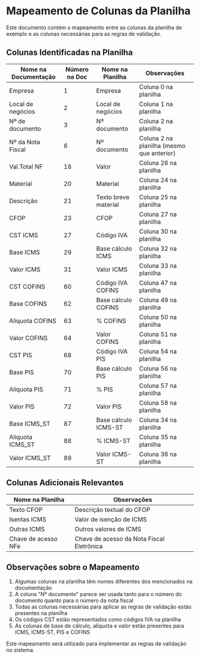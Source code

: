 # Mapeamento de Colunas da Planilha

Este documento contém o mapeamento entre as colunas da planilha de exemplo e as colunas necessárias para as regras de validação.

## Colunas Identificadas na Planilha

| Nome na Documentação | Número na Doc | Nome na Planilha | Observações |
|----------------------|---------------|------------------|-------------|
| Empresa | 1 | Empresa | Coluna 0 na planilha |
| Local de negócios | 2 | Local de negócios | Coluna 1 na planilha |
| Nº de documento | 3 | Nº documento | Coluna 2 na planilha |
| Nº da Nota Fiscal | 6 | Nº documento | Coluna 2 na planilha (mesmo que anterior) |
| Val.Total NF | 18 | Valor | Coluna 26 na planilha |
| Material | 20 | Material | Coluna 24 na planilha |
| Descrição | 21 | Texto breve material | Coluna 25 na planilha |
| CFOP | 23 | CFOP | Coluna 27 na planilha |
| CST ICMS | 27 | Código IVA | Coluna 30 na planilha |
| Base ICMS | 29 | Base cálculo ICMS | Coluna 32 na planilha |
| Valor ICMS | 31 | Valor ICMS | Coluna 33 na planilha |
| CST COFINS | 60 | Código IVA COFINS | Coluna 47 na planilha |
| Base COFINS | 62 | Base cálculo COFINS | Coluna 49 na planilha |
| Aliquota COFINS | 63 | % COFINS | Coluna 50 na planilha |
| Valor COFINS | 64 | Valor COFINS | Coluna 51 na planilha |
| CST PIS | 68 | Código IVA PIS | Coluna 54 na planilha |
| Base PIS | 70 | Base cálculo PIS | Coluna 56 na planilha |
| Aliquota PIS | 71 | % PIS | Coluna 57 na planilha |
| Valor PIS | 72 | Valor PIS | Coluna 58 na planilha |
| Base ICMS_ST | 87 | Base cálculo ICMS-ST | Coluna 34 na planilha |
| Aliquota ICMS_ST | 88 | % ICMS-ST | Coluna 35 na planilha |
| Valor ICMS_ST | 89 | Valor ICMS-ST | Coluna 36 na planilha |

## Colunas Adicionais Relevantes

| Nome na Planilha | Observações |
|------------------|-------------|
| Texto CFOP | Descrição textual do CFOP |
| Isentas ICMS | Valor de isenção de ICMS |
| Outras ICMS | Outros valores de ICMS |
| Chave de acesso NFe | Chave de acesso da Nota Fiscal Eletrônica |

## Observações sobre o Mapeamento

1. Algumas colunas na planilha têm nomes diferentes dos mencionados na documentação
2. A coluna "Nº documento" parece ser usada tanto para o número do documento quanto para o número da nota fiscal
3. Todas as colunas necessárias para aplicar as regras de validação estão presentes na planilha
4. Os códigos CST estão representados como códigos IVA na planilha
5. As colunas de base de cálculo, alíquota e valor estão presentes para ICMS, ICMS-ST, PIS e COFINS

Este mapeamento será utilizado para implementar as regras de validação no sistema.
